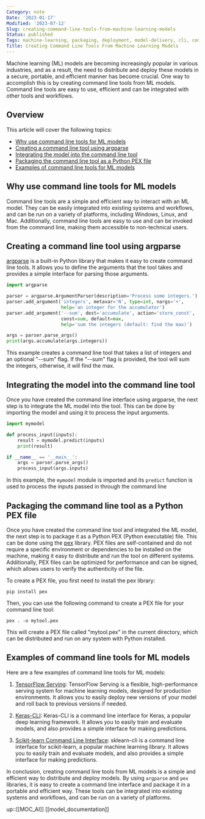 ```yaml
---
Category: note
Date: '2023-01-17'
Modified: '2023-07-12'
Slug: creating-command-line-tools-from-machine-learning-models
Status: published
Tags: machine-learning, packaging, deployment, model-delivery, cli, commandline
Title: Creating Command Line Tools From Machine Learning Models
---
```


Machine learning (ML) models are becoming increasingly popular in various industries, and as a result, the need to distribute and deploy these models in a secure, portable, and efficient manner has become crucial. One way to accomplish this is by creating command line tools from ML models. Command line tools are easy to use, efficient and can be integrated with other tools and workflows.

## Overview

This article will cover the following topics:

<!-- MarkdownTOC autolink="true" autoanchor="true" -->

- [Why use command line tools for ML models](#why-use-command-line-tools-for-ml-models)
- [Creating a command line tool using argparse](#creating-a-command-line-tool-using-argparse)
- [Integrating the model into the command line tool](#integrating-the-model-into-the-command-line-tool)
- [Packaging the command line tool as a Python PEX file](#packaging-the-command-line-tool-as-a-python-pex-file)
- [Examples of command line tools for ML models](#examples-of-command-line-tools-for-ml-models)

<!-- /MarkdownTOC -->

<a id="why-use-command-line-tools-for-ml-models"></a>
## Why use command line tools for ML models

Command line tools are a simple and efficient way to interact with an ML model. They can be easily integrated into existing systems and workflows, and can be run on a variety of platforms, including Windows, Linux, and Mac. Additionally, command line tools are easy to use and can be invoked from the command line, making them accessible to non-technical users.

<a id="creating-a-command-line-tool-using-argparse"></a>
## Creating a command line tool using argparse

[argparse](https://docs.python.org/3/library/argparse.html) is a built-in Python library that makes it easy to create command line tools. It allows you to define the arguments that the tool takes and provides a simple interface for parsing those arguments.

```python
import argparse

parser = argparse.ArgumentParser(description='Process some integers.')
parser.add_argument('integers', metavar='N', type=int, nargs='+',
                    help='an integer for the accumulator')
parser.add_argument('--sum', dest='accumulate', action='store_const',
                    const=sum, default=max,
                    help='sum the integers (default: find the max)')

args = parser.parse_args()
print(args.accumulate(args.integers))
```

This example creates a command line tool that takes a list of integers and an optional "--sum" flag. If the "--sum" flag is provided, the tool will sum the integers, otherwise, it will find the max.

<a id="integrating-the-model-into-the-command-line-tool"></a>
## Integrating the model into the command line tool

Once you have created the command line interface using argparse, the next step is to integrate the ML model into the tool. This can be done by importing the model and using it to process the input arguments.

```python
import mymodel

def process_input(inputs):
    result = mymodel.predict(inputs)
    print(result)

if __name__ == '__main__':
    args = parser.parse_args()
    process_input(args.inputs)
```

In this example, the `mymodel` module is imported and its `predict` function is used to process the inputs passed in through the command line

<a id="packaging-the-command-line-tool-as-a-python-pex-file"></a>
## Packaging the command line tool as a Python PEX file

Once you have created the command line tool and integrated the ML model, the next step is to package it as a Python PEX (Python executable) file. This can be done using the [pex](https://pex.readthedocs.io/en/stable/) library. PEX files are self-contained and do not require a specific environment or dependencies to be installed on the machine, making it easy to distribute and run the tool on different systems. Additionally, PEX files can be optimized for performance and can be signed, which allows users to verify the authenticity of the file.

To create a PEX file, you first need to install the pex library:


`pip install pex`

Then, you can use the following command to create a PEX file for your command line tool:


`pex . -o mytool.pex`

This will create a PEX file called "mytool.pex" in the current directory, which can be distributed and run on any system with Python installed.

<a id="examples-of-command-line-tools-for-ml-models"></a>
## Examples of command line tools for ML models

Here are a few examples of command line tools for ML models:

1.  [TensorFlow Serving](https://www.tensorflow.org/tfx/serving): TensorFlow Serving is a flexible, high-performance serving system for machine learning models, designed for production environments. It allows you to easily deploy new versions of your model and roll back to previous versions if needed.
    
2.  [Keras-CLI](https://github.com/jasonbaldridge/keras-cli): Keras-CLI is a command line interface for Keras, a popular deep learning framework. It allows you to easily train and evaluate models, and also provides a simple interface for making predictions.
    
3.  [Scikit-learn Command Line Interface](https://github.com/sloria/sklearn-cli): sklearn-cli is a command line interface for scikit-learn, a popular machine learning library. It allows you to easily train and evaluate models, and also provides a simple interface for making predictions.
    

In conclusion, creating command line tools from ML models is a simple and efficient way to distribute and deploy models. By using `argparse` and `pex` libraries, it is easy to create a command line interface and package it in a portable and efficient way. These tools can be integrated into existing systems and workflows, and can be run on a variety of platforms.

up::[[MOC_AI]]
[[model_documentation]]
